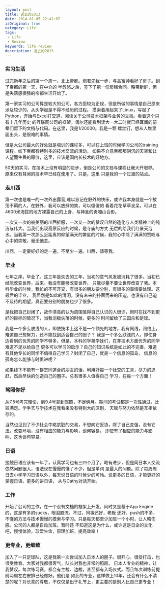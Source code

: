 ```yaml
---
layout: post
title: 逝去的2013
date: 2014-01-05 22:41:07
isOriginal: true
category: Life
tags:
 - Life
 - Review
keywords: life review
description: 逝去的2013
---
```


### 实习生活

过完新年之后的第一个周一，北上帝都。炮君先我一步，与高富帅看好了房子。到了帝都的第一天，在中介的
半忽悠之后，签下了第一份房租合同。略带新鲜，但是失落感很强的帝都生活开始了。

第一家实习的公司算是较大的公司，各方面较为正规，但是所做的事情是自己原来涉及较少的，从头学起是不得不经历的过程。
摸索着用起来了Linux，写起了Python，开始与Excel打交道，阅读关于公司技术框架与业务的文档。看着这个只有十几年历史
的互联网公司的框架，偶尔还能看到读大一大二时就已经耳闻的前辈们留下的文档与代码。在这里，我是1/20000。我是一颗
螺丝钉，想从人堆里面出头，是很难的事情。

但是大公司最大的好处就是培训的课程多，可以在上班的时候学习公司的training课程。线下帝都有特别多的技术交流的活动，
如果不介意帝都那阴沉的天空和让人望而生畏的房价，这里，应该是国内长技术的好地方。

50天的实习，在技术上没有明显的进步，倒是公司的文档与课程让我大开眼界。原来仅有耳闻的技术早已经在使用了。只是，这里
只是我的一个过渡的站点。

### 走川西

第一次也是唯一的一次外出露营,难以忘记在野外的快乐，或许我本身就是一个放荡不羁的人，在野外，我可以放肆的笑，可以傻傻的
看着花花草草发呆，可以在4600米海拔的地方裸露自己的上身，与神圣的贡嘎山合影。

一次又一次的被美丽的川西折服，一次又一次的赞叹自然的造化与人类精神上的纯洁与伟大。当我们出现高原反应的时候，是寺庙的方丈
无偿的给我们红景天泡水。当我第一次那么近距离的仰望满天的繁星的时候，我的心中除了满满的赞叹与心中的崇敬，毫无他念。

川西，一定要好好的走一遍，不至少一遍。川西，请等我。

### 毕业

七年之痒，毕业了。这三年是失去的三年，当初的意气风发被消耗了很多。当初已经能改变世界，后来，我没有能够改变世界，
只能尽量不要让世界改变了我。本科毕业的时候，我忙的不可开交，有很多的朋友要分别，有很多的事情要处理。这最后的毕业，
我居然是如此的清闲，没有未来的扑面而来的压迫，也没有自己迫不及待的期望，真正要分别的朋友也少了很多。

是我把自己封闭了，故作清高的认为周围值得自己认识的人很少，同时在找不到更好的目标的情况下，当我消极失落的时候，更多的
时间留给了三国杀和足球。

我是一个多么肤浅的人，即使技术上这不是一个领先的地方，我有网线，网络上，难道自己想努力，还不能找到适合自己的圈子？
我是一个多么肤浅的人，即使身边看到的优秀的同学不够多，但是，本科的学弟学妹们，在非技术方面优秀的同学难道不足以给自己
更多可以学习的启示？自己的知识系统是如此的不完善，难道有其他专长的同学不值得自己学习？封闭了自己，就是一个信息的孤岛，
信息的孤岛怎么能够与时俱进呢？

如果线下不能有一群志同道合的朋友的话，利用好每一个社交的工具，尽力的追赶，然后尽快的创造自己的圈子。总有很多人值得自己
学习，在每一个方面！

### 驾照你好

从7.5号考完理论，到9.4号拿到驾照，不足俩月。期间的考试都是一次性通过，比较满足。学手艺与学技术在我看来没有特别大的区别，
天赋与努力依然是互相依存的。

当然也见到了不少社会中略肮脏的交易，不想向它妥协，除了自己变强，没有它法。改变环境，没有相应的能力与影响，谈何容易。
即使有了相应的能力与影响，这也谈何容易。

### 日语

接触日语应该有一年了，认真学习也有三四个月了。略有进步，但是同日本人交流依然问题很大，语法现在慢慢的懂了不少，但是单词
是最大的问题。除了每周周日去小学学习日语以外，每天说日语的时候少的可怜。说更多的日语，才能更好的掌握日语。更多的讲日语，
从与Cathy对话开始。

### 工作

开始了公司的工作，在一个没有文档的框架上开发，同时又是基于App Engine的，这是有多的sucks，眼泪直流。不过，同事还好，老板
还好，push的不多，不懂的方法与技术慢慢的摸索与学习。只是每天都至少加班一个小时，让人略伤感。公司的人都是自动加班，暂时还
不知道这是为什么，或许这是日企的文化吧，慢慢体验。珍爱生命，原理加班，提高效率！

### 更专业，更细致

加入了一只足球队，这是我第一次尝试加入日本人的圈子。很开心，很受打击，也很受教育。大家对我都很客气，队长对我也非常的照顾。
日本人专业的精神，让我赞叹。每次练习赛，都会有主裁、边裁，甚至都有入场仪式。而且每次训练前提前两周左右安排已经做好。他们是
如此的专业，这样做上10年，还会有什么不清楚的呢？对长辈的尊敬，不仅仅是出于礼节上，更主要的是别人比自己更专业！


